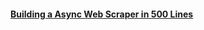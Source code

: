 #### [Building a Async Web Scraper in 500 Lines](http://aosabook.org/en/500L/a-web-crawler-with-asyncio-coroutines.html)

